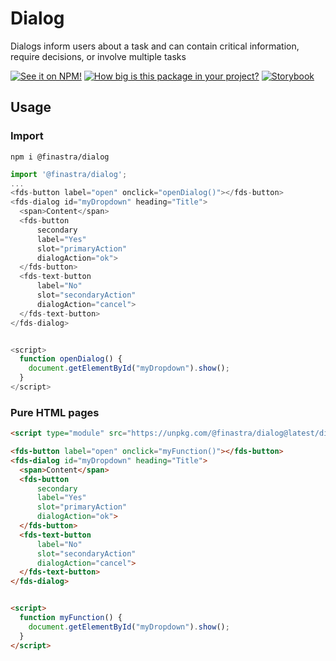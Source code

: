 # Dialog

Dialogs inform users about a task and can contain critical information, require decisions, or involve multiple tasks

[![See it on NPM!](https://img.shields.io/npm/v/@finastra/dialog?style=for-the-badge)](https://www.npmjs.com/package/@finastra/dialog)
[![How big is this package in your project?](https://img.shields.io/bundlephobia/minzip/@finastra/dialog?style=for-the-badge)](https://bundlephobia.com/result?p=@finastra/dialog')
[![Storybook](https://shields.io/badge/-Play%20with%20this%20web%20component-2a0481?logo=storybook&style=for-the-badge)](https://finastra.github.io/finastra-design-system/?path=/story/components-dialog--default)

## Usage

### Import

```
npm i @finastra/dialog
```

```ts
import '@finastra/dialog';
...
<fds-button label="open" onclick="openDialog()"></fds-button>
<fds-dialog id="myDropdown" heading="Title">
  <span>Content</span>
  <fds-button
      secondary
      label="Yes"
      slot="primaryAction"
      dialogAction="ok">
  </fds-button>
  <fds-text-button
      label="No"
      slot="secondaryAction"
      dialogAction="cancel">
  </fds-text-button>
</fds-dialog>


<script>
  function openDialog() {
    document.getElementById("myDropdown").show();
  }
</script>
```

### Pure HTML pages

```html
<script type="module" src="https://unpkg.com/@finastra/dialog@latest/dist/src/dialog.js?module"></script>

<fds-button label="open" onclick="myFunction()"></fds-button>
<fds-dialog id="myDropdown" heading="Title">
  <span>Content</span>
  <fds-button
      secondary
      label="Yes"
      slot="primaryAction"
      dialogAction="ok">
  </fds-button>
  <fds-text-button
      label="No"
      slot="secondaryAction"
      dialogAction="cancel">
  </fds-text-button>
</fds-dialog>


<script>
  function myFunction() {
    document.getElementById("myDropdown").show();
  }
</script>
```
